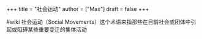 +++
title = "社会运动"
author = ["Max"]
draft = false
+++

\#wiki
社会运动（Social Movements）这个术语来指那些在目前社会或团体中引起或阻碍某些重要变迁的集体活动
